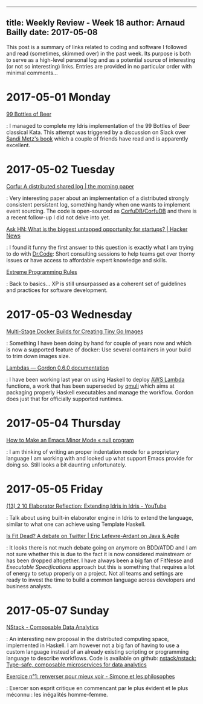 ------------
title: Weekly Review - Week 18
author: Arnaud Bailly 
date: 2017-05-08
------------

This post is a summary of links related to coding and software I followed and read (sometimes, skimmed over) in the past week. Its purpose is both to serve as a high-level personal log and as a potential source of interesting (or not so interesting) links. Entries are provided in no particular order with minimal comments…

# 2017-05-01 Monday<a id="sec-1" name="sec-1"></a>

[99 Bottles of Beer](https://github.com/abailly/xxi-century-typed/blob/master/idris/src/BottlesOfBeer.idr)

: I managed to complete my Idris implementation of the 99 Bottles of Beer classical Kata. This attempt was triggered by a discussion on Slack over [Sandi Metz's book](https://www.sandimetz.com/99bottles) which a couple of friends have read and is apparently excellent.

# 2017-05-02 Tuesday<a id="sec-2" name="sec-2"></a>

[Corfu: A distributed shared log | the morning paper](https://blog.acolyer.org/2017/05/02/corfu-a-distributed-shared-log/)<a id="sec-2-1" name="sec-2-1"></a>

: Very interesting paper about an implementation of a distributed strongly consistent persistent log, something handy when one wants to implement event sourcing. The code is open-sourced as [CorfuDB/CorfuDB](https://github.com/CorfuDB/CorfuDB) and there is a recent follow-up I did not delve into yet.

[Ask HN: What is the biggest untapped opportunity for startups? | Hacker News](https://news.ycombinator.com/item?id%3D13576236)

: I found it funny the first answer to this question is exactly what I am trying to do with [Dr.Code](http://drcode.io): Short consulting sessions to help teams get over thorny issues or have access to affordable expert knowledge and skills.

[Extreme Programming Rules](http://www.extremeprogramming.org/rules.html)<a id="sec-2-4" name="sec-2-4"></a>

: Back to basics... XP is still unsurpassed as a coherent set of guidelines and practices for software development.

# 2017-05-03 Wednesday<a id="sec-3" name="sec-3"></a>

[Multi-Stage Docker Builds for Creating Tiny Go Images](https://medium.com/travis-on-docker/multi-stage-docker-builds-for-creating-tiny-go-images-e0e1867efe5a)<a id="sec-3-1" name="sec-3-1"></a>

: Something I have been doing by hand for couple of years now and which is now a supported feature of docker: Use several containers in your build to trim down images size.

[Lambdas — Gordon 0.6.0 documentation](https://gordon.readthedocs.io/en/latest/lambdas.html)<a id="sec-3-2" name="sec-3-2"></a>

: I have been working last year on using Haskell to deploy  [AWS Lambda](https://github.com/abailly/aws-lambda-haskell) functions, a work that has been superseded by [qmuli](https://github.com/qmuli/qmuli/) which aims at packaging properly Haskell executables and manage the workflow. Gordon does just that for officially supported runtimes.

# 2017-05-04 Thursday<a id="sec-4" name="sec-4"></a>

[How to Make an Emacs Minor Mode « null program](http://nullprogram.com/blog/2013/02/06/)<a id="sec-4-1" name="sec-4-1"></a>

: I am thinking of writing an proper indentation mode for a proprietary language I am working with and looked up what support Emacs provide for doing so. Still looks a bit daunting unfortunately.

# 2017-05-05 Friday<a id="sec-5" name="sec-5"></a>

[(13) 2 10 Elaborator Reflection: Extending Idris in Idris - YouTube](https://www.youtube.com/watch?v%3DpqFgYCdiYz4)<a id="sec-5-1" name="sec-5-1"></a>

: Talk about using built-in elaborator engine in Idris to extend the language, similar to what one can achieve using Template Haskell.

[Is Fit Dead? A debate on Twitter | Eric Lefevre-Ardant on Java & Agile](http://ericlefevre.net/wordpress/2009/03/06/is-fit-dead-a-debate-on-twitter/)<a id="sec-5-2" name="sec-5-2"></a>

: It looks there is not much debate going on anymore on BDD/ATDD and I am not sure whether this is due to the fact it is now considered mainstream or has been dropped altogether. I have always been a big fan of FitNesse and *Executable Specifications* approach but this is something that requires a lot of energy to setup properly on a project. Not all teams and settings are ready to invest the time to build a common language across developers and business analysts.

# 2017-05-07 Sunday<a id="sec-6" name="sec-6"></a>

[NStack - Composable Data Analytics](https://nstack.com/index.html)<a id="sec-6-2" name="sec-6-2"></a>

: An interesting new proposal in the distributed computing space, implemented in Haskell. I am however not a big fan of having to use a custom language instead of an already existing scripting or programming language to describe workflows. Code is available on github: [nstack/nstack: Type-safe, composable microservices for data analytics](https://github.com/nstack/nstack)<a id="sec-6-1" name="sec-6-1"></a>

[Exercice n°1: renverser pour mieux voir - Simone et les philosophes](http://simoneetlesphilosophes.fr/imaginer-linversion/)<a id="sec-6-3" name="sec-6-3"></a>

: Exercer son esprit critique en commencant par le plus évident et le plus méconnu : les inégalités homme-femme. 
